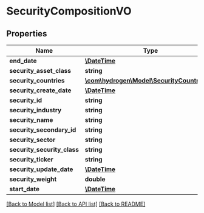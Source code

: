 # SecurityCompositionVO

## Properties
Name | Type | Description | Notes
------------ | ------------- | ------------- | -------------
**end_date** | [**\DateTime**](\DateTime.md) |  | [optional] 
**security_asset_class** | **string** |  | [optional] 
**security_countries** | [**\com\hydrogen\Model\SecurityCountryVO[]**](SecurityCountryVO.md) |  | [optional] 
**security_create_date** | [**\DateTime**](\DateTime.md) |  | [optional] 
**security_id** | **string** |  | [optional] 
**security_industry** | **string** |  | [optional] 
**security_name** | **string** |  | [optional] 
**security_secondary_id** | **string** |  | [optional] 
**security_sector** | **string** |  | [optional] 
**security_security_class** | **string** |  | [optional] 
**security_ticker** | **string** |  | [optional] 
**security_update_date** | [**\DateTime**](\DateTime.md) |  | [optional] 
**security_weight** | **double** |  | [optional] 
**start_date** | [**\DateTime**](\DateTime.md) |  | [optional] 

[[Back to Model list]](../README.md#documentation-for-models) [[Back to API list]](../README.md#documentation-for-api-endpoints) [[Back to README]](../README.md)


